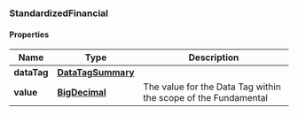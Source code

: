 
[//]: # (CLASS:StandardizedFinancial)

[//]: # (KIND:object)

### StandardizedFinancial

#### Properties

[//]: # (START_DEFINITION)

Name | Type | Description
------------ | ------------- | -------------
**dataTag** | [**DataTagSummary**](DataTagSummary.md) |  &nbsp;
**value** | [**BigDecimal**](BigDecimal.md) | The value for the Data Tag within the scope of the Fundamental &nbsp;

[//]: # (END_DEFINITION)


[//]: # (CONTAINED_CLASS:DataTagSummary)


[//]: # (CONTAINED_CLASS:BigDecimal)





